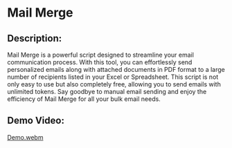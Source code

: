 # Mail Merge

## Description:
Mail Merge is a powerful script designed to streamline your email communication process. With this tool, you can effortlessly send personalized emails along with attached documents in PDF format to a large number of recipients listed in your Excel or Spreadsheet. This script is not only easy to use but also completely free, allowing you to send emails with unlimited tokens. Say goodbye to manual email sending and enjoy the efficiency of Mail Merge for all your bulk email needs.

## Demo Video:
[Demo.webm](https://github.com/Ashwani2529/Mail_Merge/assets/91582711/9d1166fb-912c-4317-9902-48382e22b89e)
